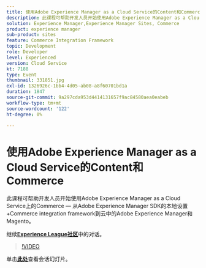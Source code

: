 ```yaml
---
title: 使用Adobe Experience Manager as a Cloud Service的Content和Commerce
description: 此课程可帮助开发人员开始使用Adobe Experience Manager as a Cloud Service上的Commerce — 从Adobe Experience Manager SDK的本地设置+Commerce integration framework到云中的Adobe Experience Manager和Magento。 此会话作为Adobe Developers Live内容活动的一部分提供。
solution: Experience Manager,Experience Manager Sites, Commerce
product: experience manager
sub-product: sites
feature: Commerce Integration Framework
topic: Development
role: Developer
level: Experienced
version: Cloud Service
kt: 7188
type: Event
thumbnail: 331851.jpg
exl-id: 1326926c-1bb4-4d05-ab08-a8f60701bd1a
duration: 1847
source-git-commit: 9a297cda953d4414131657f9ac84580aea0eabeb
workflow-type: tm+mt
source-wordcount: '122'
ht-degree: 0%

---
```


# 使用Adobe Experience Manager as a Cloud Service的Content和Commerce

此课程可帮助开发人员开始使用Adobe Experience Manager as a Cloud Service上的Commerce — 从Adobe Experience Manager SDK的本地设置+Commerce integration framework到云中的Adobe Experience Manager和Magento。

继续&#x200B;**[Experience League社区](https://adobe.ly/36Yd3v6)**&#x200B;中的对话。

>[!VIDEO](https://video.tv.adobe.com/v/331851/?quality=12&learn=on&hidetitle=true)

单击&#x200B;**[此处](/help/adobe-developers-live/assets/content-commerce.pdf)**&#x200B;查看会话幻灯片。
